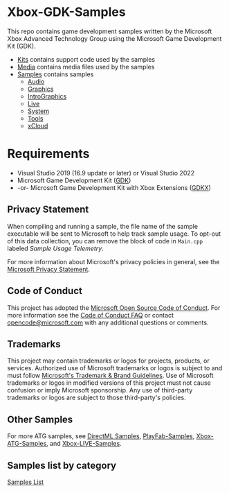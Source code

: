 # Xbox-GDK-Samples

This repo contains game development samples written by the Microsoft Xbox Advanced Technology Group using the Microsoft Game Development Kit (GDK).

* [Kits](/Kits) contains support code used by the samples
* [Media](/Media) contains media files used by the samples
* [Samples](gdk-samples-list.md) contains samples
  * [Audio](gdk-samples-list.md#Audio)
  * [Graphics](gdk-samples-list.md#Graphics)
  * [IntroGraphics](gdk-samples-list.md#IntroGraphics)
  * [Live](gdk-samples-list.md#Live)
  * [System](gdk-samples-list.md#System)
  * [Tools](gdk-samples-list.md#Tools)
  * [xCloud](gdk-samples-list.md#xCloud)

# Requirements

* Visual Studio 2019 (16.9 update or later) or Visual Studio 2022
* Microsoft Game Development Kit ([GDK](https://aka.ms/gdk))
* -or- Microsoft Game Development Kit with Xbox Extensions ([GDKX](https://aka.ms/gdkx))

## Privacy Statement

When compiling and running a sample, the file name of the sample executable will be sent to Microsoft to help track sample usage. To opt-out of this data collection, you can remove the block of code in ``Main.cpp`` labeled _Sample Usage Telemetry_.

For more information about Microsoft's privacy policies in general, see the [Microsoft Privacy Statement](https://privacy.microsoft.com/privacystatement/).

## Code of Conduct

This project has adopted the [Microsoft Open Source Code of Conduct](https://opensource.microsoft.com/codeofconduct/). For more information see the [Code of Conduct FAQ](https://opensource.microsoft.com/codeofconduct/faq/) or contact [opencode@microsoft.com](mailto:opencode@microsoft.com) with any additional questions or comments.

## Trademarks

This project may contain trademarks or logos for projects, products, or services. Authorized use of Microsoft trademarks or logos is subject to and must follow [Microsoft's Trademark & Brand Guidelines](https://www.microsoft.com/en-us/legal/intellectualproperty/trademarks/usage/general). Use of Microsoft trademarks or logos in modified versions of this project must not cause confusion or imply Microsoft sponsorship. Any use of third-party trademarks or logos are subject to those third-party's policies.

## Other Samples

For more ATG samples, see [DirectML Samples](https://github.com/microsoft/DirectML), [PlayFab-Samples](https://github.com/PlayFab/PlayFab-Samples), [Xbox-ATG-Samples](https://github.com/microsoft/Xbox-ATG-Samples), and [Xbox-LIVE-Samples](https://github.com/microsoft/xbox-live-samples).

## Samples list by category

[Samples List](gdk-samples-list.md)
